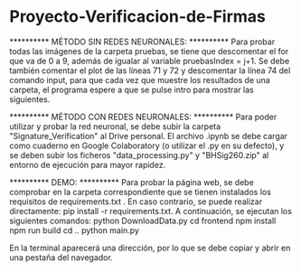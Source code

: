 # Proyecto-Verificacion-de-Firmas

**********   MÉTODO SIN REDES NEURONALES: ********** 
Para probar todas las imágenes de la carpeta pruebas, se tiene que descomentar
el for que va de 0 a 9, además de igualar al variable pruebasIndex = j+1. Se
debe también comentar el plot de las líneas 71 y 72 y descomentar la línea 74
del comando input, para que cada vez que muestre los resultados de una carpeta, 
el programa espere a que se pulse intro para mostrar las siguientes.

**********   MÉTODO CON REDES NEURONALES: ********** 
Para poder utilizar y probar la red neuronal, se debe subir la carpeta "Signature_Verification"
al Drive personal.
El archivo .ipynb se debe cargar como cuaderno en Google Colaboratory (o utilizar 
el .py en su defecto), y se deben subir los ficheros "data_processing.py" y "BHSig260.zip" 
al entorno de ejecución para mayor rapidez.

**********   DEMO:  ********** 
Para probar la página web, se debe comprobar en la carpeta correspondiente que
se tienen instalados los requisitos de requirements.txt . En caso contrario, se
puede realizar directamente: pip install -r requirements.txt. A continuación, se
ejecutan los siguientes comandos:
python DownloadData.py
cd frontend
npm install
npm run build
cd ..
python main.py

En la terminal aparecerá una dirección, por lo que se debe copiar y abrir en una
pestaña del navegador.
